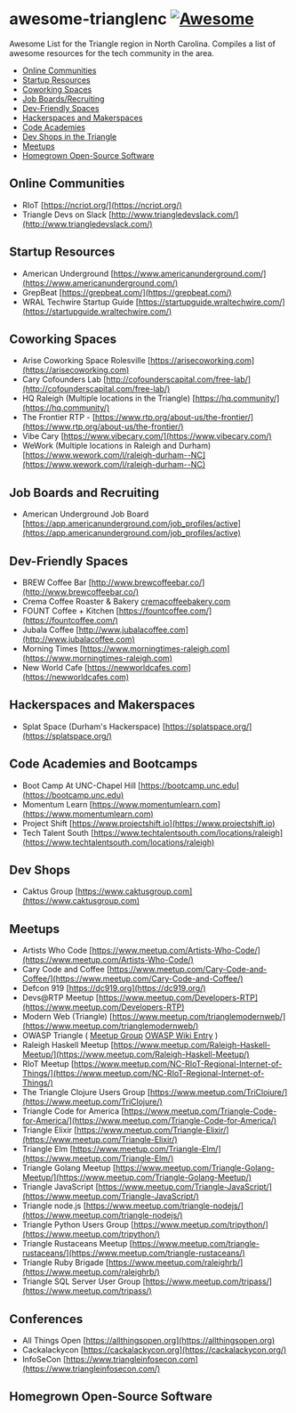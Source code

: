# awesome-trianglenc [![Awesome](https://cdn.rawgit.com/sindresorhus/awesome/d7305f38d29fed78fa85652e3a63e154dd8e8829/media/badge.svg)](https://github.com/sindresorhus/awesome)
Awesome List for the Triangle region in North Carolina. Compiles a list of awesome resources for the tech community in the area.

* [Online Communities](#online-communities)
* [Startup Resources](#startup-resources)
* [Coworking Spaces](#coworking-spaces)
* [Job Boards/Recruiting](#job-boards-and-recruiting)
* [Dev-Friendly Spaces](#dev-friendly-spaces)
* [Hackerspaces and Makerspaces](#hackerspaces-and-makerspaces)
* [Code Academies](#code-academies-and-bootcamps)
* [Dev Shops in the Triangle](#dev-shops)
* [Meetups](#meetups)
* [Homegrown Open-Source Software](#homegrown-open-source-software)

## Online Communities

* RIoT [https://ncriot.org/](https://ncriot.org/)
* Triangle Devs on Slack [http://www.triangledevslack.com/](http://www.triangledevslack.com/)

## Startup Resources
* American Underground [https://www.americanunderground.com/](https://www.americanunderground.com/)
* GrepBeat [https://grepbeat.com/](https://grepbeat.com/)
* WRAL Techwire Startup Guide [https://startupguide.wraltechwire.com/](https://startupguide.wraltechwire.com/)

## Coworking Spaces

* Arise Coworking Space Rolesville [https://arisecoworking.com](https://arisecoworking.com)
* Cary Cofounders Lab [http://cofounderscapital.com/free-lab/](http://cofounderscapital.com/free-lab/)
* HQ Raleigh (Multiple locations in the Triangle) [https://hq.community/](https://hq.community/)
* The Frontier RTP - [https://www.rtp.org/about-us/the-frontier/](https://www.rtp.org/about-us/the-frontier/)
* Vibe Cary [https://www.vibecary.com/](https://www.vibecary.com/)
* WeWork (Multiple locations in Raleigh and Durham) [https://www.wework.com/l/raleigh-durham--NC](https://www.wework.com/l/raleigh-durham--NC)

## Job Boards and Recruiting
* American Underground Job Board [https://app.americanunderground.com/job_profiles/active](https://app.americanunderground.com/job_profiles/active)

## Dev-Friendly Spaces

* BREW Coffee Bar [http://www.brewcoffeebar.co/](http://www.brewcoffeebar.co/)
* Crema Coffee Roaster & Bakery [cremacoffeebakery.com](cremacoffeebakery.com)
* FOUNT Coffee + Kitchen [https://fountcoffee.com/](https://fountcoffee.com/)
* Jubala Coffee [http://www.jubalacoffee.com](http://www.jubalacoffee.com)
* Morning Times [https://www.morningtimes-raleigh.com](https://www.morningtimes-raleigh.com)
* New World Cafe [https://newworldcafes.com](https://newworldcafes.com)

## Hackerspaces and Makerspaces

* Splat Space (Durham's Hackerspace) [https://splatspace.org/](https://splatspace.org/)

## Code Academies and Bootcamps

* Boot Camp At UNC-Chapel Hill [https://bootcamp.unc.edu](https://bootcamp.unc.edu)
* Momentum Learn [https://www.momentumlearn.com](https://www.momentumlearn.com)
* Project Shift [https://www.projectshift.io](https://www.projectshift.io)
* Tech Talent South [https://www.techtalentsouth.com/locations/raleigh](https://www.techtalentsouth.com/locations/raleigh)

## Dev Shops

* Caktus Group [https://www.caktusgroup.com](https://www.caktusgroup.com)

## Meetups

* Artists Who Code [https://www.meetup.com/Artists-Who-Code/](https://www.meetup.com/Artists-Who-Code/)
* Cary Code and Coffee [https://www.meetup.com/Cary-Code-and-Coffee/](https://www.meetup.com/Cary-Code-and-Coffee/)
* Defcon 919 [https://dc919.org](https://dc919.org/)
* Devs@RTP Meetup [https://www.meetup.com/Developers-RTP](https://www.meetup.com/Developers-RTP)
* Modern Web (Triangle) [https://www.meetup.com/trianglemodernweb/](https://www.meetup.com/trianglemodernweb/)
* OWASP Triangle ( [Meetup Group](https://www.meetup.com/owasptriangle/) [OWASP Wiki Entry](https://www.owasp.org/index.php/Triangle) )
* Raleigh Haskell Meetup [https://www.meetup.com/Raleigh-Haskell-Meetup/](https://www.meetup.com/Raleigh-Haskell-Meetup/)
* RIoT Meetup [https://www.meetup.com/NC-RIoT-Regional-Internet-of-Things/](https://www.meetup.com/NC-RIoT-Regional-Internet-of-Things/)
* The Triangle Clojure Users Group [https://www.meetup.com/TriClojure/](https://www.meetup.com/TriClojure/)
* Triangle Code for America [https://www.meetup.com/Triangle-Code-for-America/](https://www.meetup.com/Triangle-Code-for-America/)
* Triangle Elixir [https://www.meetup.com/Triangle-Elixir/](https://www.meetup.com/Triangle-Elixir/)
* Triangle Elm [https://www.meetup.com/Triangle-Elm/](https://www.meetup.com/Triangle-Elm/)
* Triangle Golang Meetup [https://www.meetup.com/Triangle-Golang-Meetup/](https://www.meetup.com/Triangle-Golang-Meetup/)
* Triangle JavaScript [https://www.meetup.com/Triangle-JavaScript/](https://www.meetup.com/Triangle-JavaScript/)
* Triangle node.js [https://www.meetup.com/triangle-nodejs/](https://www.meetup.com/triangle-nodejs/)
* Triangle Python Users Group [https://www.meetup.com/tripython/](https://www.meetup.com/tripython/)
* Triangle Rustaceans Meetup [https://www.meetup.com/triangle-rustaceans/](https://www.meetup.com/triangle-rustaceans/)
* Triangle Ruby Brigade [https://www.meetup.com/raleighrb/](https://www.meetup.com/raleighrb/)
* Triangle SQL Server User Group [https://www.meetup.com/tripass/](https://www.meetup.com/tripass/)

## Conferences

* All Things Open [https://allthingsopen.org](https://allthingsopen.org)
* Cackalackycon [https://cackalackycon.org](https://cackalackycon.org/)
* InfoSeCon [https://www.triangleinfosecon.com](https://www.triangleinfosecon.com/)

## Homegrown Open-Source Software
